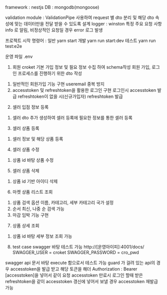 framework : nestjs
DB : mongodb(mongoose)

validation module : ValidationPipe 사용하여 request 별 dto 분리 및 해당 dto 속성에 맞는 데이터만을 전달 받을 수 있도록 설계
logger : winston 특정 주요 요청 사항 info 로 알림, 비정상적인 요청일 경우 error 로그 발생


프로젝트 시작 명령어 :   일반 yarn start
                        개발 yarn run start:dev
                        테스트 yarn run test:e2e

운영 파일 .env 


1. 회원
croket 기본 가입 정보 및 필요 정보 수집 하여 schema작성
회원 가입, 로그인 프로세스를 진행하기 위한 dto 작성
1) 일반적인 회원가입 기능 구현
useremail 중복 방지
2) accesstoken 및 refreshtoken을 활용한 로그인 구현
로그인시 accesstoken 발급 refreshtoken이 없을 시(신규가입자) refreshtoken 발급

2. 셀러 입점 정보 등록
1) 셀러 dto 추가 생성하여 셀러 등록에 필요한 정보를 통한 셀러 등록

3. 셀러 상품 등록
1) 셀러 정보 및 해당 상품 등록

4. 셀러 상품 수정
1) 상품 id 바탕 상품 수정

5. 셀러 상품 삭제
1) 상품 id 기반 아이디 삭제

6. 마켓 상품 리스트 조회
1) 상품 검색 옵션 이름, 카테고리, 세부 카테고리 국가 설정
2) 순서 최신, 나중 순 검색 가능
3) 마감 임박 기능 구현


7. 상품 상세 조회
1) 상품 id 바탕 세부 정보 조회 가능

8. test case
swagger 바탕 테스트 가능
http://[운영아이피]:4001/docs/
SWAGGER_USER = croket
SWAGGER_PASSWORD = cro_pwd

swagger api 문서 바탕 execute 함으로서 테스트 가능
guard 가 걸려 있는 api의 경우 accesstoken을 발급 받고 해당 토큰을 해더 Authorization : Bearer [accesstoken]을 넣어서 같이 요청
accesstoken 만료시 로그인 할때 받은 refreshtoken을 같이 accesstoken 갱신에 넣어서 보낼 경우 accesstoken 재발급 가능